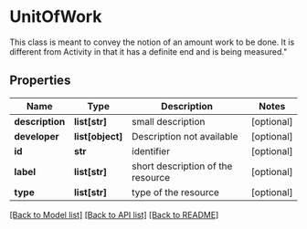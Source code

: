 # UnitOfWork

This class is meant to convey the notion of an amount work to be done. It is different from Activity in that it has a definite end and is being measured.\"
## Properties
Name | Type | Description | Notes
------------ | ------------- | ------------- | -------------
**description** | **list[str]** | small description | [optional] 
**developer** | **list[object]** | Description not available | [optional] 
**id** | **str** | identifier | [optional] 
**label** | **list[str]** | short description of the resource | [optional] 
**type** | **list[str]** | type of the resource | [optional] 

[[Back to Model list]](../README.md#documentation-for-models) [[Back to API list]](../README.md#documentation-for-api-endpoints) [[Back to README]](../README.md)


